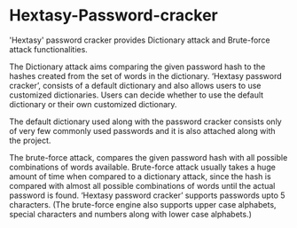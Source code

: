 # Hextasy-Password-cracker
'Hextasy' password cracker provides Dictionary attack and Brute-force attack functionalities.

The Dictionary attack aims comparing the given password hash to the hashes created from the set of words in the dictionary. ‘Hextasy password cracker’, consists of a default dictionary and also allows users to use customized dictionaries. Users can decide whether to use the default dictionary or their own customized dictionary.

 The default dictionary used along with the password cracker consists only of very few commonly used passwords and it is also attached along with the project.

The brute-force attack, compares the given password hash with all possible combinations of words available. Brute-force attack usually takes a huge amount of time when compared to a dictionary attack, since the hash is compared with almost all possible combinations of words until the actual password is found. ‘Hextasy password cracker’ supports passwords upto 5 characters. (The brute-force engine also supports upper case alphabets, special characters and numbers along with lower case alphabets.)

